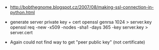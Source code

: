 - http://bobthegnome.blogspot.cz/2007/08/making-ssl-connection-in-python.html

- generate server private key + cert
  openssl genrsa 1024 > server.key
  openssl req -new -x509 -nodes -sha1 -days 365 -key server.key > server.cert
  
- Again could not find way to get "peer public key" (not certificate)